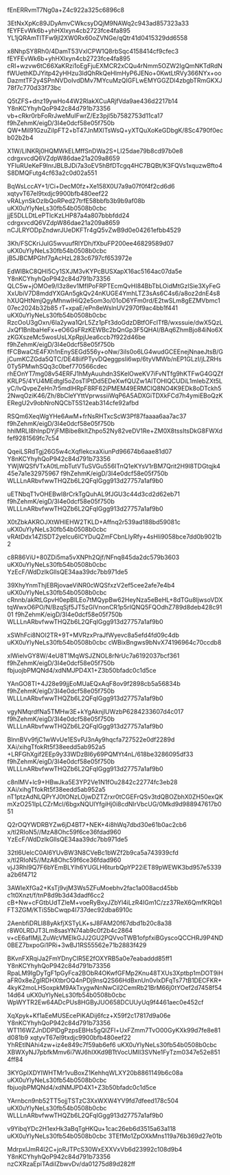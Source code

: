 fEnERRvmT7Ng0a+Z4c922a325c6896c8

3EtNxXpKc89JDyAmvCWkcsyDQjM9NAWq2c943ad857323a33
fEYFEvWk6b+yhHXlxyn4cb2723fce4fa895
YL1jQRAmTITFw9jl2XW0Rx60oZVNGe/qQtr41d0415329dd6558

x8NhpSY8Rh0/4DamT53VxlCPW1Q8rbSqc4158414cf9cfec3
fEYFEvWk6b+yhHXlxyn4cb2723fce4fa895
cRI+wzvw6tC66XaKRzi1oEgFjuEXMCR2xCQu4rNmm5OZW2IgQmNKTdRdNfWUethKDJYitp42yHHzu3ldQhRkQeHlmHyP6JENo+0KwtLtRVy366NYx+ooDazmtTF2y4SPnNVDoIvdDMv7MYcuMzQIGFLwEMYGGZDl4zbgbTRmGKXJ78f7c770d33f73bc

Q5tZFS+dnz19ywHo44W2RlakXCuARjfVda9ae436d2217b14
Y8nKCYhyhQoP942c84d791b73356
vb+cRkr0rbFoRrJweMuIFwrZ/Ez3pjI5b7582753d11ca17
f9hZehmK/eigD/3I4e0dcf58e05f750b
QW+Mil91GzuZiIpFT2+bT47JnMXlTsWsQ+yXTQuXoKeGDbgK/8Sc4790f0ecb02b2b4

X1W/LlNKRj0HQMWkELMffSnDWa2S+LI25dae79b8cd97b0e8
cdrgxvcdQ6VZdpW86dae21a209a8659
YFIuRUeKeF9lnrJBLBJDi7a3oEV5hBfDTcgq4HC7BQBt/K3FQVs1xquzwBfto4S8DMQFutg4cf63a2c0d02a551

BqWsLccAY+1/Ci+DecM0fz+Xe158X0U7a9a07f0f4f2cd6d6
xqtyvT67el9txdjc9900bfb480eef22
vRALynSkOzIbQoRPed27trfE58bbfb3b9b9af08b
uKX0uYlyNeLs30fb54b0508b0cbc
jjE5DLLDtLePTlcKzLHP87a4a807bbbfdd24
cdrgxvcdQ6VZdpW86dae21a209a8659
nCJLRYODpZndwrJUeDKFTr4gQ5vZwB9d0e04261efbb4529

3Kh/FSCKriJulG5wvuufRlYDh/fXbuFP200ee46829589d07
uKX0uYlyNeLs30fb54b0508b0cbc
jB5JBCMPGhf7gAcHzL283c6797cf653972e

EdWlBkC8QHI5Cy1SXJM3vKYPcBUSXapX16ac5164ac07da5e
Y8nKCYhyhQoP942c84d791b73356
QLC5w+jOMOe9/I3z8ev1MfIPoFRPTEcmQvHI84BbTbLOidMtGzISie3XyFeGXxUbiV7D8mddYXGAn5gkQv24nKUGE4YmhLTZ3sAs6C4s6/a8oz2dnE4s8hXUQHtNmjQgyMhnwIHiQ2e5om3o/01oD6YFm0rd/E2twSLm8gEZMVbmc107ec2024b32b85
rT+xpaE/ePn8eWslnUV2970f9ac4bb1f441
uKX0uYlyNeLs30fb54b0508b0cbc
RzcOoU3gOxn/6Ia2ywa1QrL5Zz1pFt3doGdzDBtfOFclTfB/wxssuie/dwX5QzLJxQf1BnIbaHeFx+eO6GsFRzKEWBc2bQnGp3F5QHAI/BAq6ZhmBjo84iNo6XzKGXszeMc5wosUsLXpRpjUea6ccb7f922d46be
f9hZehmK/eigD/3I4e0dcf58e05f750b
fFCBwaCtE4FXh1nEnySEGd556y+oNw/3iIs0o6LG4wudGCEEnejNnaeJtsB/GjCumKCZGda5QTC/DE48iifPTyvDQeggpsIi6wp/6tyVMWb/nEP1GLzI/jLZRHs0Ty5PMwhSQq3c0bef770566cdec
rhEOnYT7mg08v54ERFJ1hMyAuuhdn3SKelOweKV7iFvNTfg9hKTFwG4GQZfKRLP5/4YU4MEdtgI5oZosTlPtDd5EDeXwfQUZw1AlTOHlQCUDiL1mlebZXt5LyC/lvQvpeZeHn7r5mdIHRpF8RF62iPMEM49ERMCIQ8NO4K9EDk8oDTckh52NwqOziK46/Zh/8bCleYYttVprwssiiWqP6A5ADXGiTDXkFCd7h4ymiEBoQzKERegU2v9obNroNQCbT5S12eab314cfe92afbd

RSQm6XeqWgYHe6AwM+frNsRHTxcScW3Pf87faaaa6aa7ac37
f9hZehmK/eigD/3I4e0dcf58e05f750b
hhIMRLI8hInpDYjFMBibe8kltZhpo52Ny82veDV1Re+ZM0X8tssItsDkG8FWXdfef9281569fc7c54

QqeiLSRdTgj26G5w4cXqflekcxaXiunPd96674b6aae81d07
Y8nKCYhyhQoP942c84d791b73356
YWjWQSfVTxA0tLmbTutVTuSVGu556ITnQ1eKYsV1rBM7Qrit2H9l8TDGtqjk445e7a1e32975967
f9hZehmK/eigD/3I4e0dcf58e05f750b
WLLLnARbvfwwTHQZb6L2QFqIGgg913d27757a1af9b0

uETNbqT1vOHEBwI8rCrkTgQuhAL9fJGU3c44d3cd2d62eb71
f9hZehmK/eigD/3I4e0dcf58e05f750b
WLLLnARbvfwwTHQZb6L2QFqIGgg913d27757a1af9b0

X0tZbkAKROJXtWHIEHW2TKLD+Affnq2r539ad188bd59081c
uKX0uYlyNeLs30fb54b0508b0cbc
vRAtDdx14ZISDT2yeIcu6lCYDuQZmFCbnLIyRfy+4sHli9058bce7dd0b9021b2

c8R86ViU+80ZDi5ma5vXNPh2Qjf/NFnq845da2dc579b3603
uKX0uYlyNeLs30fb54b0508b0cbc
YzEcF/WdDzIkGllsQE34aa39dc7bb971de5

39XhyYnmThjEBRjovaeViNR0cWQSfxzV2ef5cee2afe7e4b4
uKX0uYlyNeLs30fb54b0508b0cbc
cRnnb/akRtLGpvH0epBILEo7tMQypBw62HeyNza5eBeHL+8dTGu8ljwsoVDXtqWwxO6PO/N/BzqSjf5JT5zGlVnonCR1p5rIQNQ5FQOdhZ789d8deb428c9101
f9hZehmK/eigD/3I4e0dcf58e05f750b
WLLLnARbvfwwTHQZb6L2QFqIGgg913d27757a1af9b0

xSWhFci8NOI2TR+9T+MVRzxPraJfWyevc8a5efd4fd09c4db
uKX0uYlyNeLs30fb54b0508b0cbc
cWBixBngws9bNvX74196964c70ccdb8

xlWielvGY8W/4eU8T1MqWSJZNOL8rNrUc7a6192037bcf361
f9hZehmK/eigD/3I4e0dcf58e05f750b
fbjuojbPMQNd4/xdNMJPD4X1+Z3b50bfadc0c1d5ce

YAnGO8TI+4J28e99jjEoMUaEQxAqF8ov9f2898cb5a56834b
f9hZehmK/eigD/3I4e0dcf58e05f750b
WLLLnARbvfwwTHQZb6L2QFqIGgg913d27757a1af9b0

vgyNMqrdfNa5TMHw3E+kYgAknjlUWzbP6284233607d4c017
f9hZehmK/eigD/3I4e0dcf58e05f750b
WLLLnARbvfwwTHQZb6L2QFqIGgg913d27757a1af9b0

BlnnBVv9fjC1wWvUe1ESvPJ3nAy9hqcfa727522e0df2289d
XAi/xihgTfokRt5f38eedd5ab952a5
+LRFGhXgif2EEp9y33WDzBI6y69PQMYt4nL/618be3286095df33
f9hZehmK/eigD/3I4e0dcf58e05f750b
WLLLnARbvfwwTHQZb6L2QFqIGgg913d27757a1af9b0

c8nlMV+lc9+HBwJka5E3YP2Ve1N1fOu2842c22774fc3eb28
XAi/xihgTfokRt5f38eedd5ab952a5
nT1ptzAdNLQPrYJ0tONzLOjwDZTZrxr0tCGEFrQSv3tdQBOZbhX0ZH50exQKmXzO251IpLCZrMcl/6bgxNQUlYfgiHj0i8cdNlrVbcUG/0Mkd9d988947617b051

Q2rOQYWDRBYZw6jD4BT7+NEK+4i8hWq7dbd30e61b0ac2cb6
x/tl2RIoN5//MzA8Ohc59f6ce36fdad960
YzEcF/WdDzIkGllsQE34aa39dc7bb971de5

32tl6UelcC0Al6YUvBW3N8CVeBc1bWZf2b9ca5a743939cfd
x/tl2RIoN5//MzA8Ohc59f6ce36fdad960
vjJ3RhI9Q7F6bYEmBLYlh6YUGLH6turbQpYP22iET89pWEWK3bd957e5339a2b6f4712

3AWleXfGa2+KsTj9vjM3Ws5ZFuMoebhv2fac1a008acd45bb
c1t0Xnzt/f/tnP8d9b3d43dadf6cc2
cB+Nw+cFGtbUdTZleM+voeRyBxyJZbYl4iLzR4IGm1C/zz37ReX6QmfKRQb1FT3ZGM/KTiS5bCwqp4I737dec92dba6910c

2AenbfiDRLI88yAkfjXSTyLK+sJ8FAM20f67dbd1b20c8a38
r8W0LRDJT3Lm8sasYN74ab9c0f2b4c2864
v+cE6afIMjLZuWcVMEIkGJJ2GU2PQVvoTWB1ofpfxiBGyscoQCCHRJ9P4ND0BEZ7bxpoGi1PRi+3wBJ1RS55562e71b2883f429

BKvnFXRqiJa2FmYDnyCIR5E2fOXYRB5a0e7eabaddd85ff1
Y8nKCYhyhQoP942c84d791b73356
RpaLM9IgDyTgF1pGyFca2BObR4OKwfGFMp2Knu48TXUs3Xptbp1mDOT9iHaFR0x8eZgIRDHXtbrOQ4nPDj9nsQ2S66HdBxnUn0vlxDFqTs77tB1DECFKR+4kyK2moLHSoxpkM9AkTxygwNnNwCiI2CemRb21BrM66j0tYOef2d7458f5414d64
uKX0uYlyNeLs30fb54b0508b0cbc
WpWYTR2Ew64ADcPUs8HGByJUO658DCUUyUq9f4461aec0e452cf

XqXpyk+Kf1aEeMUSEcePiKADij6fcz+X59f2c17817d9a06e
Y8nKCYhyhQoP942c84d791b73356
WT116WZJnDDPlDgPzpsEBHs5gQlZFl+UxFZmm7TvO00GyKXk99d7fe8e81d081b9
xqtyvT67el9txdjc9900bfb480eef22
YhREtINAhi4zw+iz4e849c7f59ab6ef6
uKX0uYlyNeLs30fb54b0508b0cbc
XBWXyNJ7pbfkMmv6i7WJ6hIXKd9BTtVocUMIl3SVNe1FyTzm0347e52e8514ff84

3KYGpIXDYIWHTMr1vuBoxZ1KehhqWLXY20b8861149b6c08a
uKX0uYlyNeLs30fb54b0508b0cbc
fbjuojbPMQNd4/xdNMJPD4X1+Z3b50bfadc0c1d5ce

YArnbcn9nb52TT5ojjTSTzC3XxWXW4YV9fd7dfeed178c504
uKX0uYlyNeLs30fb54b0508b0cbc
WLLLnARbvfwwTHQZb6L2QFqIGgg913d27757a1af9b0

v9YibqYDc2H1exHk3aBqTgHKQu+1cac26eb6d3515a63a118
uKX0uYlyNeLs30fb54b0508b0cbc
3TEfMo1ZpOXkMns119a76b369d27e01b

MdrpxlJmR4I2C+joRJTPcS30WxEXXVxVb6d23992c108d9b4
Y8nKCYhyhQoP942c84d791b73356
nzCXRzaEpiTAdiIZbwvDv/da01275d89d282ff
